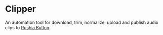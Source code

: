 # Clipper

An automation tool for download, trim, normalize, upload and publish audio clips to [Rushia Button](https://rushia.moe).
